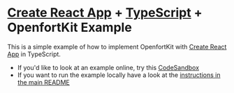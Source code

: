 # [Create React App](https://github.com/facebook/create-react-app) + [TypeScript](https://www.typescriptlang.org/) + OpenfortKit Example

This is a simple example of how to implement OpenfortKit with [Create React App](https://github.com/facebook/create-react-app) in TypeScript.

- If you'd like to look at an example online, try this [CodeSandbox](https://codesandbox.io/s/5rhqm0?file=/README.md)
- If you want to run the example locally have a look at the [instructions in the main README](https://github.com/openfort-xyz/openfort-kit/blob/main/README.md#running-examples-locally)
